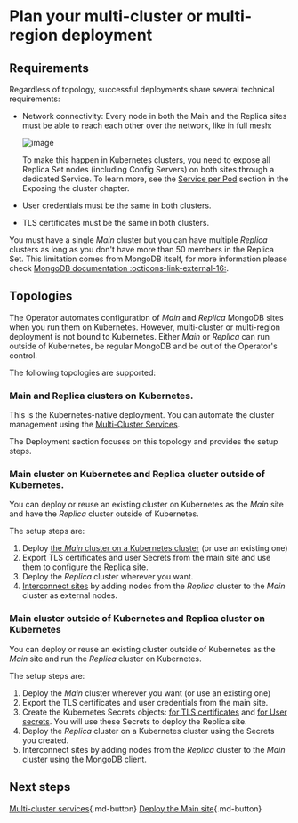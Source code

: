 # Plan your multi-cluster or multi-region deployment

## Requirements

Regardless of topology, successful deployments share several technical requirements:

* Network connectivity: Every node in both the Main and the Replica sites must be able to reach each other over the network, like in full mesh:

    ![image](assets/images/replication-mesh.svg)

    To make this happen in Kubernetes clusters, you need to expose all Replica Set nodes (including Config Servers) on both sites through a dedicated Service. To learn more, see the [Service per Pod](expose.md#service-per-pod) section in the Exposing the cluster chapter.

* User credentials must be the same in both clusters.

* TLS certificates must be the same in both clusters.

You must have a single _Main_ cluster but you can have multiple _Replica_
clusters as long as you don't have more than 50 members in the Replica Set. This
limitation comes from MongoDB itself, for more information please check [MongoDB
documentation :octicons-link-external-16:](https://www.mongodb.com/docs/manual/core/replica-set-members/#replica-set-members).

## Topologies

The Operator automates configuration of _Main_ and _Replica_ MongoDB sites when you run them on Kubernetes. However, multi-cluster or multi-region deployment
is not bound to Kubernetes. Either _Main_ or _Replica_ can
run outside of Kubernetes, be regular MongoDB and be out of the Operator's
control.

The following topologies are supported:

### Main and Replica clusters on Kubernetes. 

This is the Kubernetes-native deployment. You can automate the cluster management using the [Multi-Cluster Services](replication-mcs.md). 

The Deployment section focuses on this topology and provides the setup steps.

### Main cluster on Kubernetes and Replica cluster outside of Kubernetes.

You can deploy or reuse an existing cluster on Kubernetes as the _Main_ site and have the _Replica_ cluster outside of Kubernetes. 

The setup steps are:

1. Deploy [the _Main_ cluster on a Kubernetes cluster](replication-main.md) (or use an existing one)
2. Export TLS certificates and user Secrets from the main site and use them to configure the Replica site.
3. Deploy the _Replica_ cluster wherever you want. 
4. [Interconnect sites](replication-interconnect.md) by adding nodes from the _Replica_ cluster to the _Main_ cluster as external nodes.

### Main cluster outside of Kubernetes and Replica cluster on Kubernetes

You can deploy or reuse an existing cluster outside of Kubernetes as the _Main_ site and run the _Replica_ cluster on Kubernetes. 

The setup steps are:

1. Deploy the _Main_ cluster wherever you want (or use an existing one)
2. Export the TLS certificates and user credentials from the main site. 
3. Create the Kubernetes Secrets objects: [for TLS certificates](tls-manual.md) and [for User secrets](users.md#create-users-via-custom-resource). You will use these Secrets to deploy the Replica site.
4. Deploy the _Replica_ cluster on a Kubernetes cluster using the Secrets you created.
5. Interconnect sites by adding nodes from the _Replica_ cluster to the _Main_ cluster using the MongoDB client.

## Next steps

[Multi-cluster services](replication-mcs.md){.md-button}
[Deploy the Main site](replication-main.md){.md-button}

